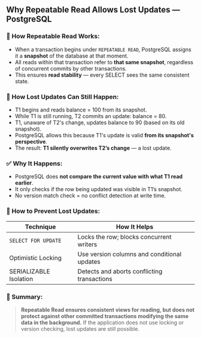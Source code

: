 ## Why Repeatable Read Allows Lost Updates — PostgreSQL

### 🔄 How Repeatable Read Works:

* When a transaction begins under `REPEATABLE READ`, PostgreSQL assigns it a **snapshot** of the database at that moment.
* All reads within that transaction refer to **that same snapshot**, regardless of concurrent commits by other transactions.
* This ensures **read stability** — every SELECT sees the same consistent state.

### 🧨 How Lost Updates Can Still Happen:

* T1 begins and reads balance = 100 from its snapshot.
* While T1 is still running, T2 commits an update: balance = 80.
* T1, unaware of T2's change, updates balance to 90 (based on its old snapshot).
* PostgreSQL allows this because T1's update is valid **from its snapshot's perspective**.
* The result: **T1 silently overwrites T2’s change** — a lost update.

### ✅ Why It Happens:

* PostgreSQL does **not compare the current value with what T1 read earlier**.
* It only checks if the row being updated was visible in T1’s snapshot.
* No version match check = no conflict detection at write time.

### 🔐 How to Prevent Lost Updates:

| Technique              | How It Helps                                |
|------------------------|---------------------------------------------|
| `SELECT FOR UPDATE`    | Locks the row; blocks concurrent writers    |
| Optimistic Locking     | Use version columns and conditional updates |
| SERIALIZABLE Isolation | Detects and aborts conflicting transactions |

### 💬 Summary:

> **Repeatable Read ensures consistent views for reading, but does not protect against other committed transactions modifying the same data in the background.** If the application does not use locking or version checking, lost updates are still possible.
